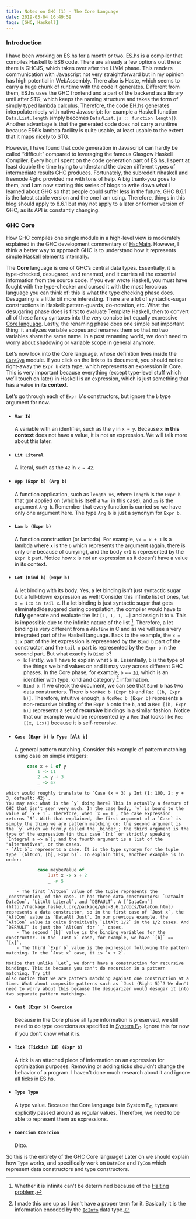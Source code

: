 ```yaml
---
title: Notes on GHC (1) - The Core Language
date: 2019-03-04 16:49:59
tags: [GHC, Haskell]
---
```

### Introduction
I have been working on ES.hs for a month or two. ES.hs is a compiler that compiles Haskell to ES6 code. There are already a few options out there: there is GHCJS, which takes over after the LLVM phase. This renders communication with Javascript not very straightforward but in my opinion has high potential in WebAssembly. There also is Haste, which seems to carry a huge chunk of runtime with the code it generates. Different from them, ES.hs uses the GHC frontend and a part of the backend as a library until after STG, which keeps the naming structure and takes the form of simply typed lambda calculus. Therefore, the code EH.hs generates interpolate nicely with native Javascript: for example a Haskell function `Data.List.length` simply becomes `Data/List.js :: function length()`. Another advantage is that the generated code does not carry a runtime because ES6’s lambda facility is quite usable, at least usable to the extent that it maps nicely to STG.

However, I have found that code generation in Javascript can hardly be called “difficult” compared to leveraging the famous Glasgow Haskell Compiler. Every hour I spent on the code generation part of ES.hs, I spent at least double the time trying to understand the dozen different types of intermediate results GHC produces. Fortunately, the subreddit r/haskell and freenode #ghc provided me with tons of help. A big thank-you goes to them, and I am now starting this series of blogs to write down what I learned about GHC so that people could suffer less in the future. GHC 8.6.1 is the latest stable version and the one I am using. Therefore, things in this blog should apply to 8.6.1 but may not apply to a later or former version of GHC, as its API is constantly changing.

### GHC Core
How GHC compiles one single module in a high-level view is moderately explained in the GHC development commentary of [HscMain](https://ghc.haskell.org/trac/ghc/wiki/Commentary/Compiler/HscMain). However, I think a better way to approach GHC is to understand how it represents simple Haskell elements internally.
<!--more-->
The **Core** language is one of GHC’s central data types. Essentially, it is type-checked, desugared, and renamed, and it carries all the essential information from the source code. If you ever wrote Haskell, you must have fought with the type-checker and cursed it with the most ferocious language you can think of: this is what the type checking phase does. Desugaring is a little bit more interesting. There are a lot of syntactic-sugar constructions in Haskell: pattern-guards, do-notation, etc. What the desugaring phase does is first to evaluate Template Haskell, then to convert all of these fancy syntaxes into the very concise but equally expressive [Core language](https://ghc.haskell.org/trac/ghc/wiki/Commentary/Compiler/CoreSynType). Lastly, the renaming phase does one simple but important thing: it analyzes variable scopes and renames them so that no two variables share the same name. In a post renaming world, we don’t need to worry about shadowing or variable scope in general anymore.

Let’s now look into the Core language, whose definition lives inside the [`CoreSyn`](https://hackage.haskell.org/package/ghc-8.6.1/docs/CoreSyn.html) module. If you click on the link to its document, you should notice right-away the `Expr b` data type, which represents an expression in Core. This is very important because everything (except type-level stuff which we’ll touch on later) in Haskell is an expression, which is just something that has a value **in its context**.

Let’s go through each of `Expr b`'s constructors, but ignore the `b` type argument for now.

- #### `Var Id`
    A variable with an identifier, such as the `y` in `x = y`. Because `x` **in this context** does not have a value, it is not an expression. We will talk more about this later.
- #### `Lit Literal`
    A literal, such as the `42` in `x = 42`.
- #### `App (Expr b) (Arg b)`
    A function application, such as `length xs`, where `length` is the `Expr b` that got applied on (which is itself a `Var` in this case), and `xs` is the argument `Arg b`. Remember that every function is curried so we have only one argument here. The type `Arg b` is just a synonym for `Expr b`.
- #### `Lam b (Expr b)`
    A function construction (or lambda). For example, `\x = x + 1` is a lambda where `x` is the `b` which represents the argument (again, there is only one because of currying), and the body `x+1` is represented by the `Expr b` part. Notice how `x` is not an expression as it doesn’t have a value in its context.
- #### `Let (Bind b) (Expr b)`
    A let binding with its body. Yes, a let binding isn’t just syntactic sugar but a full-blown expression as well! Consider this infinite list of ones, `let x = 1:x in tail x`. If a let binding is just syntactic sugar that gets eliminated/desugared during compilation, the compiler would have to **fully** generate and evaluate the list `[1, 1, 1, …]` and assign it to `x`. This is impossible due to the infinite nature of the list [^1]. Therefore, a let binding is very different from a `#define` in C and as we will see a very integrated part of the Haskell language. Back to the example, the `x = 1:x` part of the let expression is represented by the `Bind b` part of the constructor, and the `tail x` part is represented by the `Expr b` in the second part. But what exactly is `Bind b`?
    - `b`: Firstly, we'll have to explain what `b` is. Essentially, `b` is the type of the things we bind values on and it may vary across different GHC phases. In the Core phase, for example, `b` == [`Id`](https://hackage.haskell.org/package/ghc-8.6.1/docs/Id.html#v:Id), which is an identifier with type, kind and category [^2] information.
    - `Bind b`: If we check the document, we can see that `Bind b` has two data constructors. There is `NonRec b (Expr b)` and `Rec [(b, Expr b)]`. Therefore, intuitive enough, a `NonRec b (Expr b)` represents a non-recursive binding of the `Expr b` onto the `b`, and a `Rec [(b, Expr b)]` represents a set of **recursive** bindings in a similar fashion. Notice that our example would be represented by a `Rec` that looks like `Rec [(x, 1:x)]` because it is self-recursive.
- #### `Case (Expr b) b Type [Alt b]`
    A general pattern matching. Consider this example of pattern matching using case on simple integers:
```haskell
        case x + 1 of y
            1 -> 11
            2 -> y + 3
            _ -> 42
```
    which would roughly translate to `Case (x + 3) y Int {1: 100, 2: y + 3, default: 42}`.
    You may ask: what is the `y` doing here? This is actually a feature of GHC that isn't seen very much. In the case body, `y` is bound to the value of `x + 1`. Therefore, when `x == 1`, the case expression returns `5`. With that explained, the first argument of a `Case` is simply the thing we are pattern matching on; the second argument is the `y` which we formly called the _binder_; the third argument is the type of the expression (in this case `Int` or strictly speaking `Integral a => a`); and the fourth argument is a list of the "alternatives", or the cases.
    - `Alt b`: represents a case. It is the type synonym for the tuple type `(AltCon, [b], Expr b)`. To explain this, another example is in order:
```haskell 
            case maybeValue of
                Just x -> x + 2
                _ -> 5
```
        - The first `AltCon` value of the tuple represents the _construction_ of the case. It has three data constructors: `DataAlt DataCon`, `LitAlt Literal`, and `DEFAULT`. A [`DataCon`](http://hackage.haskell.org/package/ghc-8.6.1/docs/DataCon.html) represents a data constructor, so in the first case of `Just x`, the `AltCon` value is `DataAlt Just`. In our previous example, the `AltCon` value is quite intuitively `LitAlt 1/2` in the 1/2 cases. And `DEFAULT` is just the `AltCon` for `_` cases.
        - The second `[b]` value is the binding variables for the constructor. In the `Just x` case, for example, we have `[b]` == `[x]`.
        - The third `Expr b` value is the expression following the pattern matching. In the `Just x` case, it is `x + 2`.
    
    Notice that unlike `Let`, we don't have a construction for recursive bindings. This is because you can't do recursion in a pattern matching. Try it!
    Also notice that we are pattern matching against one construction at a time. What about composite patterns such as `Just (Right 5)`? We don't need to worry about this because the desugarizer would desugar it into two separate pattern matchings.
- #### `Cast (Expr b) Coercion`
    Because in the Core phase all type information is preserved, we still need to do type coercions as specified in [System F<sub>C</sub>](https://ghc.haskell.org/trac/ghc/wiki/Commentary/Compiler/FC). Ignore this for now if you don't know what it is.
- #### `Tick (Tickish Id) (Expr b)`
    A tick is an attached piece of information on an expression for optimization purposes. Removing or adding ticks shouldn't change the behavior of a program. I haven't done much research about it and ignore all ticks in ES.hs.
- #### `Type Type`
    A type value. Because the Core language is in System F<sub>C</sub>, types are explicitly passed around as regular values. Therefore, we need to be able to represent them as expressions.
- #### `Coercion Coercion`
    Ditto.

So this is the entirety of the GHC Core language! Later on we should explain how `Type` works, and specifically work on `DataCon` and `TyCon` which represent data constructors and type constructors.

[^1]: Whether it is infinite can't be determined because of the [Halting problem](https://en.wikipedia.org/wiki/Halting_problem).
[^2]: I made this one up as I don't have a proper term for it. Basically it is the information encoded by the [`IdInfo`](http://hackage.haskell.org/package/ghc-8.6.1/docs/IdInfo.html#t:IdDetails) data type.
